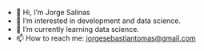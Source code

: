 - 👋 Hi, I’m Jorge Salinas
- 👀 I’m interested in development and data science.
- 🌱 I’m currently learning data science.
- 📫 How to reach me: jorgesebastiantomas@gmail.com
